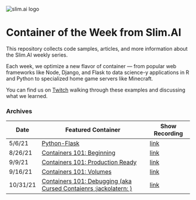 ![slim.ai logo](/images/cover_2.jpg)
# Container of the Week from Slim.AI
This repository collects code samples, articles, and more information about the Slim.AI weekly series. 

Each week, we optimize a new flavor of container — from popular web frameworks like Node, Django, and Flask to data science-y applications in R and Python to specialized home game servers like Minecraft. 

You can find us on [Twitch](https:/twitch.tv/SlimDevOps) walking through these examples and discussing what we learned. 

### Archives 
| Date | Featured Container | Show Recording | 
| ---- | ---- | ---- | 
| 5/6/21 | [Python-Flask](/python/python3-flask) | [link](https://www.youtube.com/watch?v=MIa_Qk5CyFU&t=54s) | 
| 8/26/21 | [Containers 101: Beginning](https://github.com/slimdevops/slim-containers/tree/master/containers101/1-first-dockerfile) | [link](https://www.youtube.com/watch?v=oXqfrkpBNE4) | 
| 9/9/21 | [Containers 101: Production Ready](https://github.com/slimdevops/slim-containers/tree/master/containers101/2-best-practices) | [link](https://www.youtube.com/watch?v=oXqfrkpBNE4) | 
| 9/16/21 | [Containers 101: Volumes](/containers101-volumes/) | [link](https://www.youtube.com/watch?v=7oIb3NGXqps&t=340s) |
| 10/31/21 | [Containers 101: Debugging (aka Cursed Contaienrs :jackolatern: )](/containers101-debugging/) | [link](https://www.youtube.com/watch?v=QDIA-KxbAWY)|

